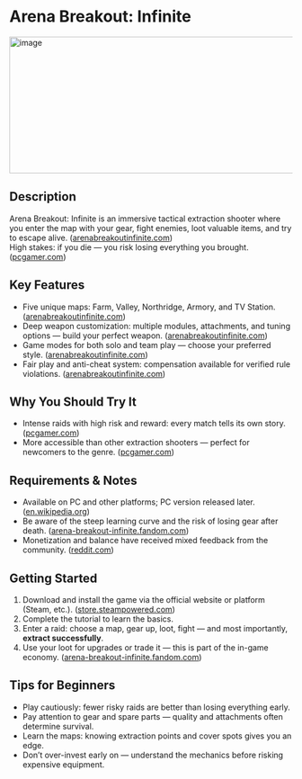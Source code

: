 # Arena Breakout: Infinite  
 <img width="704" height="243" alt="image" src="https://github.com/user-attachments/assets/c425fddb-2536-47ed-ac37-c44f5a403ebd" />

## Description  
Arena Breakout: Infinite is an immersive tactical extraction shooter where you enter the map with your gear, fight enemies, loot valuable items, and try to escape alive. ([arenabreakoutinfinite.com](https://www.arenabreakoutinfinite.com/en/?utm_source=chatgpt.com))  
High stakes: if you die — you risk losing everything you brought. ([pcgamer.com](https://www.pcgamer.com/games/fps/arena-breakout-infinite-is-a-lightweight-tarkov-clone-thats-fun-to-play-but-has-some-awful-monetisation/?utm_source=chatgpt.com))  

## Key Features  
- Five unique maps: Farm, Valley, Northridge, Armory, and TV Station. ([arenabreakoutinfinite.com](https://www.arenabreakoutinfinite.com/en/?utm_source=chatgpt.com))  
- Deep weapon customization: multiple modules, attachments, and tuning options — build your perfect weapon. ([arenabreakoutinfinite.com](https://www.arenabreakoutinfinite.com/en/?utm_source=chatgpt.com))  
- Game modes for both solo and team play — choose your preferred style. ([arenabreakoutinfinite.com](https://www.arenabreakoutinfinite.com/en/?utm_source=chatgpt.com))  
- Fair play and anti-cheat system: compensation available for verified rule violations. ([arenabreakoutinfinite.com](https://www.arenabreakoutinfinite.com/en/?utm_source=chatgpt.com))  

## Why You Should Try It  
- Intense raids with high risk and reward: every match tells its own story. ([pcgamer.com](https://www.pcgamer.com/games/fps/arena-breakout-infinite-is-a-lightweight-tarkov-clone-thats-fun-to-play-but-has-some-awful-monetisation/?utm_source=chatgpt.com))  
- More accessible than other extraction shooters — perfect for newcomers to the genre. ([pcgamer.com](https://www.pcgamer.com/games/fps/arena-breakout-infinite-is-a-lightweight-tarkov-clone-thats-fun-to-play-but-has-some-awful-monetisation/?utm_source=chatgpt.com))  

## Requirements & Notes  
- Available on PC and other platforms; PC version released later. ([en.wikipedia.org](https://en.wikipedia.org/wiki/Arena_Breakout?utm_source=chatgpt.com))  
- Be aware of the steep learning curve and the risk of losing gear after death. ([arena-breakout-infinite.fandom.com](https://arena-breakout-infinite.fandom.com/wiki/How_to_play?utm_source=chatgpt.com))  
- Monetization and balance have received mixed feedback from the community. ([reddit.com](https://www.reddit.com/r/ArenaBreakoutInfinite/comments/1ift8p0/why_arena_breakout_infinite_is_dying_and_how_the/?utm_source=chatgpt.com))  

## Getting Started  
1. Download and install the game via the official website or platform (Steam, etc.). ([store.steampowered.com](https://store.steampowered.com/app/2073620/Arena_Breakout_Infinite/?utm_source=chatgpt.com))  
2. Complete the tutorial to learn the basics.  
3. Enter a raid: choose a map, gear up, loot, fight — and most importantly, **extract successfully**.  
4. Use your loot for upgrades or trade it — this is part of the in-game economy. ([arena-breakout-infinite.fandom.com](https://arena-breakout-infinite.fandom.com/wiki/How_to_play?utm_source=chatgpt.com))  

## Tips for Beginners  
- Play cautiously: fewer risky raids are better than losing everything early.  
- Pay attention to gear and spare parts — quality and attachments often determine survival.  
- Learn the maps: knowing extraction points and cover spots gives you an edge.  
- Don’t over-invest early on — understand the mechanics before risking expensive equipment.  
